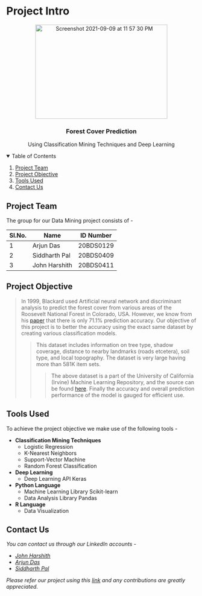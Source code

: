 # Project Intro

<p align="center">
  <a href="https://github.com/Sid200026/WebGen/">
    <img alt="Screenshot 2021-09-09 at 11 57 30 PM" src="https://user-images.githubusercontent.com/83835729/132753758-d3334562-56e8-46b8-87ce-6dcc64ad65e8.png" width="350" height="250">
  </a>
  <h3 align="center">Forest Cover Prediction</h3>
  <p align="center">
    Using Classification Mining Techniques and Deep Learning
  </p>
</p>

<details open="open">
  <summary>Table of Contents</summary>
  <ol>
    <li>
      <a href="#project-team">Project Team</a>
    </li>
    <li>
      <a href="#project-objective">Project Objective</a>
    </li>
    <li><a href="#tools-used">Tools Used</a></li>
    <li><a href="#contact-us">Contact Us</a></li>
  </ol>
</details>

## Project Team

The group for our Data Mining project consists of -

|Sl.No. | Name  | ID Number |
|-| ------------- |:-------------:|
|1|     Arjun Das      | 20BDS0129     |
|2| Siddharth Pal      | 20BDS0409     |
|3| John Harshith      | 20BDS0411     |


## Project Objective

> In 1999, Blackard used Artificial neural network and discriminant analysis to predict the
forest cover from various areas of the Roosevelt National Forest in Colorado, USA.
However, we know from his [paper](https://www.fs.fed.us/rm/ogden/research/publications/downloads/journals/1999_compag_blackard.pdf) that there is only 71.1% prediction
accuracy. Our objective of this project is to better the accuracy using the exact same
dataset by creating various classification models.
>
>> This dataset includes information on tree type, shadow coverage, distance to nearby
landmarks (roads etcetera), soil type, and local topography. The dataset is very large
having more than 581K item sets.
>>
>>> The above dataset is a part of the University of California (Irvine) Machine Learning
Repository, and the source can be found [here](https://archive.ics.uci.edu/ml/datasets/Covertype). Finally the accuracy and overall prediction performance of the model is gauged for
efficient use.

## Tools Used

To achieve the project objective we make use of the following tools -
* **Classification Mining Techniques**
  * Logistic Regression
  * K-Nearest Neighbors
  * Support-Vector Machine
  * Random Forest Classification
* **Deep Learning**
  * Deep Learning API Keras
* **Python Language**
  * Machine Learning Library Scikit-learn
  * Data Analysis Library Pandas
* **R Language** 
  * Data Visualization 

## Contact Us

_You can contact us through our LinkedIn accounts -_
* _[John Harshith](https://www.linkedin.com/in/john-harshith-5354371b7/)_
* _[Arjun Das](https://www.linkedin.com/in/arjun-das-0983561ba/)_
* _[Siddharth Pal](https://www.linkedin.com/in/siddharthpal20/)_

_Please refer our project using this [link](https://github.com/arjundas1/Forest-Cover-Prediction-using-Classification-Mining-Techniques-and-Deep-Learning) and any contributions are greatly appreciated._
